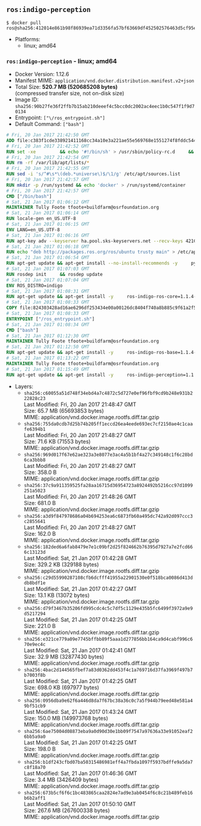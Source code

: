 ## `ros:indigo-perception`

```console
$ docker pull ros@sha256:412014e861b98f86939ea71d3356fa57bf63669df452502576463d5cf95e869e
```

-	Platforms:
	-	linux; amd64

### `ros:indigo-perception` - linux; amd64

-	Docker Version: 1.12.6
-	Manifest MIME: `application/vnd.docker.distribution.manifest.v2+json`
-	Total Size: **520.7 MB (520685208 bytes)**  
	(compressed transfer size, not on-disk size)
-	Image ID: `sha256:90b27fe36f2ffb7b15ab210deeef4c5bcc0dc2002ac4eec1b0c547f1f9d70134`
-	Entrypoint: `["\/ros_entrypoint.sh"]`
-	Default Command: `["bash"]`

```dockerfile
# Fri, 20 Jan 2017 21:42:50 GMT
ADD file:c383f1cde338921411168cc34a10e3a221ae55e569768e1551274f8fddc54415 in / 
# Fri, 20 Jan 2017 21:42:52 GMT
RUN set -xe 		&& echo '#!/bin/sh' > /usr/sbin/policy-rc.d 	&& echo 'exit 101' >> /usr/sbin/policy-rc.d 	&& chmod +x /usr/sbin/policy-rc.d 		&& dpkg-divert --local --rename --add /sbin/initctl 	&& cp -a /usr/sbin/policy-rc.d /sbin/initctl 	&& sed -i 's/^exit.*/exit 0/' /sbin/initctl 		&& echo 'force-unsafe-io' > /etc/dpkg/dpkg.cfg.d/docker-apt-speedup 		&& echo 'DPkg::Post-Invoke { "rm -f /var/cache/apt/archives/*.deb /var/cache/apt/archives/partial/*.deb /var/cache/apt/*.bin || true"; };' > /etc/apt/apt.conf.d/docker-clean 	&& echo 'APT::Update::Post-Invoke { "rm -f /var/cache/apt/archives/*.deb /var/cache/apt/archives/partial/*.deb /var/cache/apt/*.bin || true"; };' >> /etc/apt/apt.conf.d/docker-clean 	&& echo 'Dir::Cache::pkgcache ""; Dir::Cache::srcpkgcache "";' >> /etc/apt/apt.conf.d/docker-clean 		&& echo 'Acquire::Languages "none";' > /etc/apt/apt.conf.d/docker-no-languages 		&& echo 'Acquire::GzipIndexes "true"; Acquire::CompressionTypes::Order:: "gz";' > /etc/apt/apt.conf.d/docker-gzip-indexes 		&& echo 'Apt::AutoRemove::SuggestsImportant "false";' > /etc/apt/apt.conf.d/docker-autoremove-suggests
# Fri, 20 Jan 2017 21:42:54 GMT
RUN rm -rf /var/lib/apt/lists/*
# Fri, 20 Jan 2017 21:42:55 GMT
RUN sed -i 's/^#\s*\(deb.*universe\)$/\1/g' /etc/apt/sources.list
# Fri, 20 Jan 2017 21:42:57 GMT
RUN mkdir -p /run/systemd && echo 'docker' > /run/systemd/container
# Fri, 20 Jan 2017 21:42:57 GMT
CMD ["/bin/bash"]
# Sat, 21 Jan 2017 01:06:12 GMT
MAINTAINER Tully Foote tfoote+buildfarm@osrfoundation.org
# Sat, 21 Jan 2017 01:06:14 GMT
RUN locale-gen en_US.UTF-8
# Sat, 21 Jan 2017 01:06:15 GMT
ENV LANG=en_US.UTF-8
# Sat, 21 Jan 2017 01:06:16 GMT
RUN apt-key adv --keyserver ha.pool.sks-keyservers.net --recv-keys 421C365BD9FF1F717815A3895523BAEEB01FA116
# Sat, 21 Jan 2017 01:06:18 GMT
RUN echo "deb http://packages.ros.org/ros/ubuntu trusty main" > /etc/apt/sources.list.d/ros-latest.list
# Sat, 21 Jan 2017 01:06:54 GMT
RUN apt-get update && apt-get install --no-install-recommends -y     python-rosdep     python-rosinstall     python-vcstools     && rm -rf /var/lib/apt/lists/*
# Sat, 21 Jan 2017 01:07:03 GMT
RUN rosdep init     && rosdep update
# Sat, 21 Jan 2017 01:07:04 GMT
ENV ROS_DISTRO=indigo
# Sat, 21 Jan 2017 01:08:31 GMT
RUN apt-get update && apt-get install -y     ros-indigo-ros-core=1.1.4-0*     && rm -rf /var/lib/apt/lists/*
# Sat, 21 Jan 2017 01:08:33 GMT
COPY file:824303428ad16ae6296df253434e00a00126dc8404f740a8b885c9f61a2f5fcb in / 
# Sat, 21 Jan 2017 01:08:33 GMT
ENTRYPOINT ["/ros_entrypoint.sh"]
# Sat, 21 Jan 2017 01:08:34 GMT
CMD ["bash"]
# Sat, 21 Jan 2017 01:12:30 GMT
MAINTAINER Tully Foote tfoote+buildfarm@osrfoundation.org
# Sat, 21 Jan 2017 01:12:50 GMT
RUN apt-get update && apt-get install -y     ros-indigo-ros-base=1.1.4-0*     && rm -rf /var/lib/apt/lists/*
# Sat, 21 Jan 2017 01:13:22 GMT
MAINTAINER Tully Foote tfoote+buildfarm@osrfoundation.org
# Sat, 21 Jan 2017 01:15:49 GMT
RUN apt-get update && apt-get install -y     ros-indigo-perception=1.1.4-0*     && rm -rf /var/lib/apt/lists/*
```

-	Layers:
	-	`sha256:c60055a51d748f34ebd4a7c4872c5d727e0ef96fbf9cd9b248e931b222828c23`  
		Last Modified: Fri, 20 Jan 2017 21:48:47 GMT  
		Size: 65.7 MB (65693853 bytes)  
		MIME: application/vnd.docker.image.rootfs.diff.tar.gzip
	-	`sha256:755da0cdb7d25b74b205ff1eccd26ea4eede693ec7cf2150ae4c1caafe6394b1`  
		Last Modified: Fri, 20 Jan 2017 21:48:27 GMT  
		Size: 71.6 KB (71553 bytes)  
		MIME: application/vnd.docker.image.rootfs.diff.tar.gzip
	-	`sha256:969d017f67e62ae323a3e8077e3ac4a5b1bf4a27c349148c1f6c28bd6ca3bbb8`  
		Last Modified: Fri, 20 Jan 2017 21:48:27 GMT  
		Size: 358.0 B  
		MIME: application/vnd.docker.image.rootfs.diff.tar.gzip
	-	`sha256:37c9a911359525fa28aa16715d36954723a8924492b5216cc97d1099251a5023`  
		Last Modified: Fri, 20 Jan 2017 21:48:26 GMT  
		Size: 681.0 B  
		MIME: application/vnd.docker.image.rootfs.diff.tar.gzip
	-	`sha256:a3d9f847978686a04b694253ea6c6873fb60a495dc742a92d097ccc3c2855641`  
		Last Modified: Fri, 20 Jan 2017 21:48:27 GMT  
		Size: 162.0 B  
		MIME: application/vnd.docker.image.rootfs.diff.tar.gzip
	-	`sha256:182ded6a6fab8479e7e1c09bf2d25f824662b76395d7927a7e2fcd666c13123d`  
		Last Modified: Sat, 21 Jan 2017 01:42:28 GMT  
		Size: 329.2 KB (329188 bytes)  
		MIME: application/vnd.docker.image.rootfs.diff.tar.gzip
	-	`sha256:c29d55990287108cfb6dcfff41955a22901530e0f518bca0086d413ddb8bdf1e`  
		Last Modified: Sat, 21 Jan 2017 01:42:27 GMT  
		Size: 13.1 KB (13072 bytes)  
		MIME: application/vnd.docker.image.rootfs.diff.tar.gzip
	-	`sha256:d79f3467b35206fd995cdc4c5c7df5c1129e435b5fc6499f3972a9e9d5217294`  
		Last Modified: Sat, 21 Jan 2017 01:42:25 GMT  
		Size: 221.0 B  
		MIME: application/vnd.docker.image.rootfs.diff.tar.gzip
	-	`sha256:e321ce779a09e7745bffbb89f5aaa1d277856bb164ca9d4cabf996c670e9ec4c`  
		Last Modified: Sat, 21 Jan 2017 01:42:41 GMT  
		Size: 32.9 MB (32877430 bytes)  
		MIME: application/vnd.docker.image.rootfs.diff.tar.gzip
	-	`sha256:4bac2d144565fbef7a83d0362dd453f4c1a769716d37fa3969f497b7b7003f8b`  
		Last Modified: Sat, 21 Jan 2017 01:42:25 GMT  
		Size: 698.0 KB (697977 bytes)  
		MIME: application/vnd.docker.image.rootfs.diff.tar.gzip
	-	`sha256:0956dba9e62f6a446d8da7f67bc38a36c0c7a5f944b79eed48e581a49bf51cb9`  
		Last Modified: Sat, 21 Jan 2017 01:43:24 GMT  
		Size: 150.0 MB (149973768 bytes)  
		MIME: application/vnd.docker.image.rootfs.diff.tar.gzip
	-	`sha256:6ae75004d08873eba9a0d90d30e1bb09f7547a97636a33e91052eaf26bb5a9a0`  
		Last Modified: Sat, 21 Jan 2017 01:42:25 GMT  
		Size: 198.0 B  
		MIME: application/vnd.docker.image.rootfs.diff.tar.gzip
	-	`sha256:b1df243cfbd07ba50315486981eff4a7fbda1097f5937bdffe9a5da7c8f18a70`  
		Last Modified: Sat, 21 Jan 2017 01:46:36 GMT  
		Size: 3.4 MB (3426409 bytes)  
		MIME: application/vnd.docker.image.rootfs.diff.tar.gzip
	-	`sha256:673b5cf6f6c1bc483865caa2824e7ad9e3ab0454f6c8c21b489feb16b6b2aff1`  
		Last Modified: Sat, 21 Jan 2017 01:50:10 GMT  
		Size: 267.6 MB (267600338 bytes)  
		MIME: application/vnd.docker.image.rootfs.diff.tar.gzip
